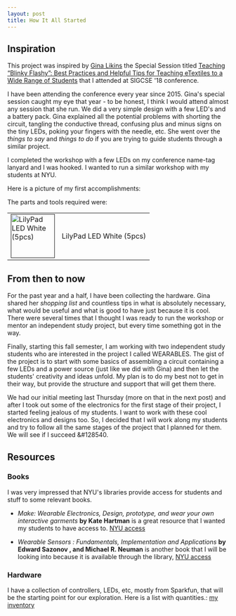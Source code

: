 ```yaml
---
layout: post
title: How It All Started
---
```


## Inspiration

This project was inspired by [Gina Likins](https://twitter.com/lintqueen) the Special Session titled
[Teaching “Blinky Flashy”:​ ​Best Practices and Helpful Tips for Teaching eTextiles to a Wide Range of Students](https://easychair.org/smart-program/SIGCSE2018/2018-02-22.html#talk:61740) that I attended at SIGCSE '18 conference.

I have been attending the conference every year since 2015. Gina's special session caught my eye that year - to be honest, I think I would attend almost any session that she run. We did a very simple design with a few LED's and a battery pack. Gina explained all the potential problems with shorting the circuit, tangling the conductive thread, confusing plus and minus signs on the tiny LEDs, poking your fingers with the needle, etc. She went over the _things to say_ and _things to do_ if you are trying to guide students through a similar project.

I completed the workshop with a few LEDs on my conference name-tag lanyard and I was hooked. I wanted to run a similar workshop with my students at NYU.

Here is a picture of my first accomplishments:


The parts and tools required were:

| | |
|---|---|
|<a href="" target="_blank"><img src="https://cdn.sparkfun.com//assets/parts/1/1/5/5/5/13902-01a.jpg" alt="LilyPad LED White (5pcs)" width="100px"/> </a> | LilyPad LED White (5pcs)| 

<!--more-->

## From then to now

For the past year and a half, I have been collecting the hardware. Gina shared her _shopping list_ and countless tips in what is absolutely necessary, what would be useful and what is good to have just because it is cool. There were several times that I thought I was ready to run the workshop or mentor an independent study project, but every time something got in the way.

Finally, starting this fall semester, I am working with two independent study students who are interested in the project I called WEARABLES. The gist of the project is to start with some basics of assembling a circuit containing a few LEDs and a power source (just like we did with Gina) and then let the students' creativity and ideas unfold. My plan is to do my best not to get in their way, but provide the structure and support that will get them there.

We had our initial meeting last Thursday (more on that in the next post) and after I took out some of the electronics for the first stage of their project, I started feeling jealous of my students. I want to work with these cool electronics and designs too. So, I decided that I will work along my students and try to follow all the same stages of the project that I planned for them. We will see if I succeed &#128540.

## Resources  

### Books

I was very impressed that NYU's libraries provide access for students and stuff
to some relevant books.

- _Make: Wearable Electronics, Design, prototype, and wear your own interactive garments_ __by Kate Hartman__ is a great resource that I wanted my students to have
access to. [NYU access](http://bobcat.library.nyu.edu/primo-explore/fulldisplay?docid=nyu_aleph005570537&context=L&vid=NYU&search_scope=all&isFrbr=true&tab=all&lang=en_US)

- _Wearable Sensors : Fundamentals, Implementation and Applications_
__by Edward Sazonov , and Michael R. Neuman__ is another book that I will be looking into because it is available through the library,
[NYU access](http://bobcat.library.nyu.edu/primo-explore/fulldisplay?docid=nyu_aleph005078991&context=L&vid=NYU&search_scope=all&isFrbr=true&tab=all&lang=en_US)

### Hardware

I have a collection of controllers, LEDs, etc, mostly from Sparkfun, that will be
the starting point for our exploration.
Here is a list with quantities.: [my inventory](https://docs.google.com/spreadsheets/d/19ONIH_OM7_h0Hxa0oVkCYaXT5N9aSgmXErQaqyvhZDA/edit?usp=sharing)
